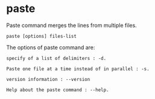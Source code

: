 # paste

Paste command merges the lines from multiple files.

`paste [options] files-list`

The options of paste command are:

`specify of a list of delimiters : -d.`

`Paste one file at a time instead of in parallel : -s.`

`version information : --version`

`Help about the paste command : --help.`
